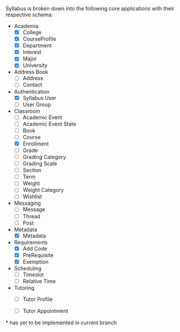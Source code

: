 Syllabus is broken down into the following core applications with their respective schema:

* Academia
  - [x] College
  - [x] CourseProfile
  - [x] Department
  - [x] Interest
  - [x] Major
  - [x] University
* Address Book
  - [ ] Address
  - [ ] Contact
* Authentication
  - [x] Syllabus User
  - [ ] User Group
* Classroom
  - [ ] Academic Event
  - [ ] Academic Event State
  - [ ] Book
  - [ ] Course
  - [x] Enrollment
  - [ ] Grade
  - [ ] Grading Category
  - [ ] Grading Scale
  - [ ] Section
  - [ ] Term
  - [ ] Weight
  - [ ] Weight Category
  - [ ] Wishlist
* Messaging
  - [ ] Message
  - [ ] Thread
  - [ ] Post
* Metadata
  - [x] Metadata
* Requirements
  - [x] Add Code
  - [x] PreRequisite
  - [x] Exemption
* Scheduling
  - [ ] Timeslot
  - [ ] Relative Time
* Tutoring
  - [ ] Tutor Profile
  - [ ] Tutor Appointment
  
  
\* has yet to be implemented in current branch
